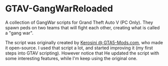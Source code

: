 # GTAV-GangWarReloaded

A collection of GangWar scripts for Grand Theft Auto V (PC Only). They spawn peds on two teams that will fight each other, creating what is called a "gang war".

The script was originally created by [Kerosini @ GTA5-Mods.com](http//www.gta5-mods.com/scripts/gangwar-zip), who made it open-source. I used that script a lot, and started improving it (my first steps into GTAV scripting). However notice that He updated the script with some interesting features, while I'm keep using the original one.

